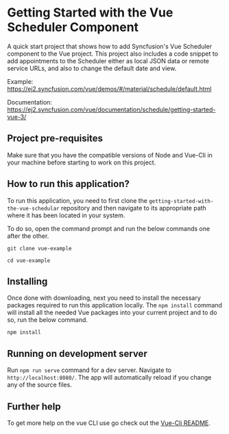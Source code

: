 # Getting Started with the Vue Scheduler Component 

A quick start project that shows how to add Syncfusion's Vue Scheduler component to the Vue project. This project also includes a code snippet to add appointments to the Scheduler either as local JSON data or remote service URLs, and also to change the default date and view.

Example: https://ej2.syncfusion.com/vue/demos/#/material/schedule/default.html 

Documentation: https://ej2.syncfusion.com/vue/documentation/schedule/getting-started-vue-3/ 

## Project pre-requisites

Make sure that you have the compatible versions of Node and Vue-Cli in your machine before starting to work on this project.

## How to run this application?

To run this application, you need to first clone the `getting-started-with-the-vue-schedular` repository and then navigate to its appropriate path where it has been located in your system.

To do so, open the command prompt and run the below commands one after the other.

```
git clone vue-example

cd vue-example
```

## Installing

Once done with downloading, next you need to install the necessary packages required to run this application locally. The `npm install` command will install all the needed Vue packages into your current project and to do so, run the below command.

```
npm install
```

## Running on development server

Run `npm run serve` command for a dev server. Navigate to `http://localhost:8080/`. The app will automatically reload if you change any of the source files.

## Further help

To get more help on the vue CLI use go check out the [Vue-Cli README](https://github.com/vuejs/vue-cli/blob/master/README.md).

